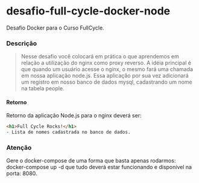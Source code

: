 # desafio-full-cycle-docker-node
Desafio Docker para o Curso FullCycle.

### Descrição
> Nesse desafio você colocará em prática o que aprendemos em relação a utilização do nginx como proxy reverso. A idéia principal é que quando um usuário acesse o nginx, o mesmo fará uma chamada em nossa aplicação node.js. Essa aplicação por sua vez adicionará um registro em nosso banco de dados mysql, cadastrando um nome na tabela people. 

#### Retorno
Retorno da aplicação Node.js para o nginx deverá ser:

```html
<h1>Full Cycle Rocks!</h1>
- Lista de nomes cadastrada no banco de dados.
```

### Atenção
Gere o docker-compose de uma forma que basta apenas rodarmos: docker-compose up -d que tudo deverá estar funcionando e disponível na porta: 8080.
